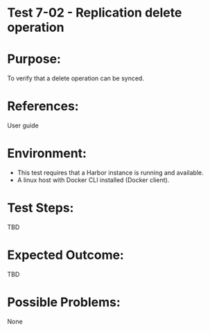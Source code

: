 Test 7-02 - Replication delete operation
=======

# Purpose:

To verify that a delete operation can be synced.

# References:
User guide

# Environment:
* This test requires that a Harbor instance is running and available.
* A linux host with Docker CLI installed (Docker client).

# Test Steps:

TBD

# Expected Outcome:

TBD

# Possible Problems:
None
